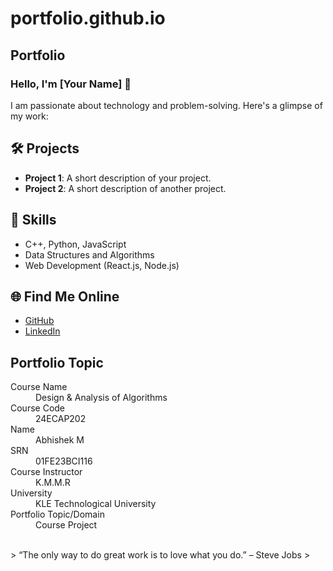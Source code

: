 # portfolio.github.io
## Portfolio

### Hello, I'm [Your Name] 👋

I am passionate about technology and problem-solving. Here's a glimpse of my work:

## 🛠️ Projects
- **Project 1**: A short description of your project.
- **Project 2**: A short description of another project.

## 🚀 Skills
- C++, Python, JavaScript
- Data Structures and Algorithms
- Web Development (React.js, Node.js)

## 🌐 Find Me Online
- [GitHub](https://github.com/your-github-username)
- [LinkedIn](https://linkedin.com/in/your-linkedin-profile)

## Portfolio Topic

<dl>
<dt>Course Name</dt>
<dd>Design & Analysis of Algorithms</dd>
<dt>Course Code</dt>
<dd>24ECAP202</dd>
<dt>Name</dt>
<dd>Abhishek M</dd>
<dt>SRN</dt>
<dd>01FE23BCI116</dd>
<dt>Course Instructor</dt>
<dd>K.M.M.R</dd>
<dt>University</dt>
<dd>KLE Technological University</dd>
<dt>Portfolio Topic/Domain</dt>
<dd>Course Project</dd>
</dl>

<br> 
> “The only way to do great work is to love what you do.” – Steve Jobs
>
